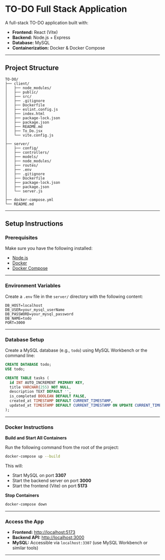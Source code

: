 # TO-DO Full Stack Application

A full-stack TO-DO application built with:

- **Frontend:** React (Vite)
- **Backend:** Node.js + Express
- **Database:** MySQL
- **Containerization:** Docker & Docker Compose

---

## Project Structure

```
TO-DO/
├── client/
│   ├── node_modules/
│   ├── public/
│   ├── src/
│   ├── .gitignore
│   ├── Dockerfile
│   ├── eslint.config.js
│   ├── index.html
│   ├── package-lock.json
│   ├── package.json
│   ├── README.md
│   ├── To_Do.jsx
│   └── vite.config.js
│
├── server/
│   ├── config/
│   ├── controllers/
│   ├── models/
│   ├── node_modules/
│   ├── routes/
│   ├── .env
│   ├── .gitignore
│   ├── Dockerfile
│   ├── package-lock.json
│   ├── package.json
│   └── server.js
│
├── docker-compose.yml
└── README.md
```

---

## Setup Instructions

### Prerequisites

Make sure you have the following installed:

- [Node.js](https://nodejs.org/)
- [Docker](https://www.docker.com/)
- [Docker Compose](https://docs.docker.com/compose/)

---

### Environment Variables

Create a `.env` file in the `server/` directory with the following content:

```env
DB_HOST=localhost
DB_USER=your_mysql_userName
DB_PASSWORD=your_mysql_password
DB_NAME=todo
PORT=3000
```

---

### Database Setup

Create a MySQL database (e.g., `todo`) using MySQL Workbench or the command line:

```sql
CREATE DATABASE todo;
USE todo;

CREATE TABLE tasks (
  id INT AUTO_INCREMENT PRIMARY KEY,
  title VARCHAR(255) NOT NULL,
  description TEXT DEFAULT '',
  is_completed BOOLEAN DEFAULT FALSE,
  created_at TIMESTAMP DEFAULT CURRENT_TIMESTAMP,
  updated_at TIMESTAMP DEFAULT CURRENT_TIMESTAMP ON UPDATE CURRENT_TIMESTAMP
);
```

---

### Docker Instructions

**Build and Start All Containers**

Run the following command from the root of the project:

```sh
docker-compose up --build
```

This will:

- Start MySQL on port **3307**
- Start the backend server on port **3000**
- Start the frontend (Vite) on port **5173**

**Stop Containers**

```sh
docker-compose down
```

---

### Access the App

- **Frontend:** [http://localhost:5173](http://localhost:5173)
- **Backend API:** [http://localhost:3000](http://localhost:3000)
- **MySQL:** Accessible via `localhost:3307` (use MySQL Workbench or similar tools)

---

##